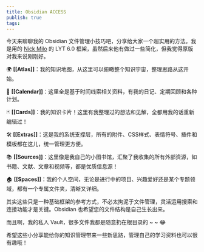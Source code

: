 ```yaml
---
title: Obsidian ACCESS
publish: true
tags:
---
```


今天来聊聊我的 Obsidian 文件管理小技巧吧，分享给大家一个超实用的方法。我是用的 [Nick Milo](https://www.youtube.com/@linkingyourthinking) 的 LYT 6.0 框架，虽然后来他有做过一些简化，但我觉得原版对我来说刚刚好。

🌍 **[[Atlas]]**：我的知识地图，从这里可以俯瞰整个知识宇宙，整理思路从这开始。

📆 **[[Calendar]]**：这里全是基于时间线索相关资料，有我的日记、定期回顾和各种计划。

🃏 **[[Cards]]**：我的知识卡片！这里有我整理过的想法和见解，全都用我的话重新编辑过！

🛠️ **[[Extras]]**：这是我的系统支撑层，所有的附件、CSS样式、表情符号、插件和模板都在这儿，统一管理更方便。

📚 **[[Sources]]**：这里像是我自己的小图书馆，汇聚了我收集的所有外部资源，如书籍、文献、文章和视频等，都是优质信息源！

🏠 **[[Spaces]]**：我的个人空间，无论是进行中的项目、兴趣爱好还是某个专题领域，都有一个专属文件夹，清晰又详细。

其实这些只是一种基础框架的参考方式，不必太拘泥于文件管理，灵活运用搜索和连接功能才是关键。Obsidian 也希望您的文件结构是自己生长出来。

而且啊，我的私人 Vault，很多文件我都是随意扔在根目录的 ~ ~ 😂

希望这些小分享能给你的知识管理带来一些新思路，管理自己的学习资料也可以很有趣哦！
